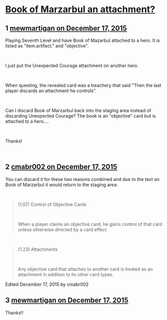 # [Book of Marzarbul an attachment?](https://community.fantasyflightgames.com/topic/196086-book-of-marzarbul-an-attachment/)

## 1 [mewmartigan on December 17, 2015](https://community.fantasyflightgames.com/topic/196086-book-of-marzarbul-an-attachment/?do=findComment&comment=1940248)

Playing Seventh Level and have Book of Mazarbul attached to a hero. It is listed as "item.artifact." and "objective".

 

I just put the Unexpected Courage attachment on another hero.

 

When questing, the revealed card was a treachery that said "Then the last player discards an attachment he controls".

 

Can I discard Book of Marzarbul back into the staging area instead of discarding Unexpected Courage? The book is an "objective" card but is attached to a hero....

 

Thanks!

 

## 2 [cmabr002 on December 17, 2015](https://community.fantasyflightgames.com/topic/196086-book-of-marzarbul-an-attachment/?do=findComment&comment=1940255)

You can discard it for these two reasons combined and due to the text on Book of Marzarbul it would return to the staging area:

 

> (1.07) Control of Objective Cards
> 
>  
> 
> When a player claims an objective card, he gains control of that card unless otherwise directed by a card effect.

 

> (1.23) Attachments
> 
>  
> 
> Any objective card that attaches to another card is treated as an attachment in addition to its other card types.

Edited December 17, 2015 by cmabr002

## 3 [mewmartigan on December 17, 2015](https://community.fantasyflightgames.com/topic/196086-book-of-marzarbul-an-attachment/?do=findComment&comment=1940283)

Thanks!!

